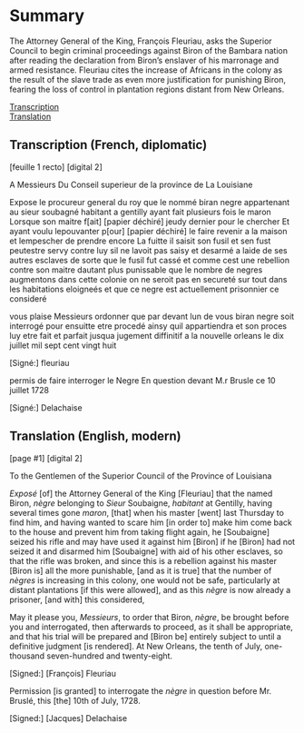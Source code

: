 # Summary  
The Attorney General of the King, François Fleuriau, asks the Superior Council to begin criminal proceedings against Biron of the Bambara nation after reading the declaration from Biron’s enslaver of his marronage and armed resistance. Fleuriau cites the increase of Africans in the colony as the result of the slave trade as even more justification for punishing Biron, fearing the loss of control in plantation regions distant from New Orleans.  
  
[Transcription](#transcription-(French,-diplomatic))  
[Translation](#translation-(English,-modern))  

## Transcription (French, diplomatic)  

[feuille 1 recto] [digital 2]

A Messieurs Du Conseil superieur de la province de
La Louisiane

Expose le procureur general du roy que le nommé biran
negre appartenant au sieur soubagné habitant a gentilly
ayant fait plusieurs fois le maron Lorsque son maitre f[ait] [papier déchiré]
jeudy dernier pour le chercher Et ayant voulu lepouvanter p[our] [papier déchiré]
le faire revenir a la maison et lempescher de prendre encore
La fuitte il saisit son fusil et sen fust peutestre servy contre
luy sil ne lavoit pas saisy et desarmé a laide de ses autres
esclaves de sorte que le fusil fut cassé et comme cest une
rebellion contre son maitre dautant plus punissable que
le nombre de negres augmentons dans cette colonie on
ne seroit pas en secureté sur tout dans les habitations
eloigneés et que ce negre est actuellement prisonnier ce
consideré

vous plaise Messieurs ordonner que par devant lun de vous
biran negre soit interrogé pour ensuitte etre procedé
ainsy quil appartiendra et son proces luy etre fait et parfait
jusqua jugement diffinitif a la nouvelle orleans le
dix juillet mil sept cent vingt huit 


[Signé:] fleuriau 


permis de faire interroger le Negre
En question devant M.r Brusle ce 10 juillet 1728

[Signé:] Delachaise

## Translation (English, modern)  
  

[page #1] [digital 2]


To the Gentlemen of the Superior Council of the Province of Louisiana

*Exposé* [of] the Attorney General of the King [Fleuriau] that the named Biron, *nègre* belonging to *Sieur* Soubaigne, *habitant* at Gentilly, having several times gone *maron*, [that] when his master [went] last Thursday to find him, and having wanted to scare him [in order to] make him come back to the house and prevent him from taking flight again, he [Soubaigne] seized his rifle and may have used it against  him [Biron] if he [Biron] had not seized it and disarmed him [Soubaigne] with aid of his other esclaves, so that the rifle was broken, and since this is a rebellion against his master [Biron is] all the more punishable, [and as it is true] that the number of *nègres* is increasing in this colony, one would not be safe, particularly at distant plantations [if this were allowed], and as this *nègre* is now already a prisoner, [and with] this considered,

May it please you, *Messieurs*, to order that Biron, *nègre*, be brought before you and interrogated, then afterwards to proceed, as it shall be appropriate, and that his trial will be prepared and [Biron be] entirely subject to until a definitive judgment [is rendered]. At New Orleans, the tenth of July, one-thousand seven-hundred and twenty-eight. 


[Signed:] [François] Fleuriau 

Permission [is granted] to interrogate the *nègre* in question before Mr. Bruslé, this [the] 10th of July, 1728.


[Signed:] [Jacques] Delachaise
